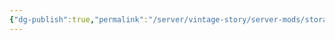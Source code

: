 ```yaml
---
{"dg-publish":true,"permalink":"/server/vintage-story/server-mods/storage-options/","tags":["vs-up-to-date"]}
---
```


